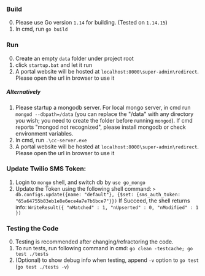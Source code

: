 ### Build
0. Please use Go version `1.14` for building. (Tested on `1.14.15`)
1. In cmd, run `go build`

### Run
0. Create an empty `data` folder under project root
1. click `startup.bat` and let it run
2. A portal website will be hosted at `localhost:8000\super-admin\redirect`. Please open the url in browser to use it
##### Alternatively
1. Please startup a mongodb server. For local mongo server, in cmd run `mongod --dbpath=/data` (you can replace the "/data" with any directory you wish; you need to create the folder before running `mongod`). If cmd reports "mongod not recognized", please install mongodb or check environment variables.
2. In cmd, run `.\cc-server.exe`
3. A portal website will be hosted at `localhost:8000\super-admin\redirect`. Please open the url in browser to use it

### Update Twilio SMS Token:
1. Login to `mongo` shell, and switch db by `use go_mongo`
2. Update the Token using the following shell command:
`> db.configs.update({name: "default"}, {$set: {sms_auth_token: "65a64755b83eb1e8e6ece4a7e7b6bce7"}})` 
If Succeed, the shell returns info: `WriteResult({ "nMatched" : 1, "nUpserted" : 0, "nModified" : 1 })`

### Testing the Code
0. Testing is recommended after changing/refractoring the code.
1. To run tests, run following command in cmd: `go clean -testcache; go test ./tests`
2. (Optional) to show debug info when testing, append `-v` option to `go test` (`go test ./tests -v`) 